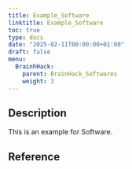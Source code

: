 ```yaml
---
title: Example_Software
linktitle: Example_Software
toc: true
type: docs
date: "2025-02-11T00:00:00+01:00"
draft: false
menu:
  BrainhHack:
    parent: BrainHack_Softwares
    weight: 3
---
```


## Description

This is an example for Software.

## Reference

